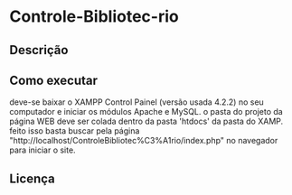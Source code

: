 # Controle-Bibliotec-rio

##  Descrição

## Como executar

deve-se baixar o XAMPP Control Painel (versão usada 4.2.2) no seu computador e iniciar os módulos Apache e MySQL.
o pasta do projeto da página WEB deve ser colada dentro da pasta 'htdocs' da pasta do XAMP.
feito isso basta buscar pela página "http://localhost/ControleBibliotec%C3%A1rio/index.php" no navegador para iniciar o site.

## Licença

